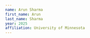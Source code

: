 ```yaml
---
name: Arun Sharma
first_name: Arun
last_name: Sharma
year: 2025
affiliation: University of Minnesota
---
```

